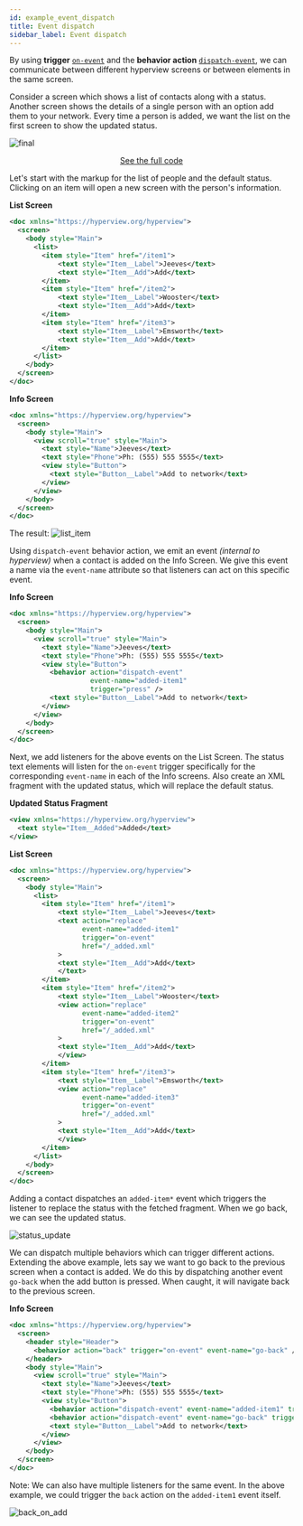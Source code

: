 ```yaml
---
id: example_event_dispatch
title: Event dispatch
sidebar_label: Event dispatch
---
```


By using **trigger** [`on-event`](/docs/reference_behavior_attributes#on-event) and the **behavior action** [`dispatch-event`](/docs/reference_behavior_attributes#dispatch-event), we can communicate between different hyperview screens or between elements in the same screen.

Consider a screen which shows a list of contacts along with a status.
Another screen shows the details of a single person with an option add them to your network.
Every time a person is added, we want the list on the first screen to show the updated status.

<!-- Replace with correct gif -->

![final](/img/event_dispatch/final.gif)

<div style="text-align:center;margin-bottom:1em;">
  <a class="button" href="https://github.com/Instawork/hyperview/tree/master/examples/advanced_behaviors/dispatch_events_multiple">See the full code</a>
</div>

<!-- markup with different steps & gifs? -->

Let's start with the markup for the list of people and the default status. Clicking on an item will open a new screen with the person's information.

**List Screen**

```xml
<doc xmlns="https://hyperview.org/hyperview">
  <screen>
    <body style="Main">
      <list>
        <item style="Item" href="/item1">
            <text style="Item__Label">Jeeves</text>
            <text style="Item__Add">Add</text>
        </item>
        <item style="Item" href="/item2">
            <text style="Item__Label">Wooster</text>
            <text style="Item__Add">Add</text>
        </item>
        <item style="Item" href="/item3">
            <text style="Item__Label">Emsworth</text>
            <text style="Item__Add">Add</text>
        </item>
      </list>
    </body>
  </screen>
</doc>
```

**Info Screen**

```xml
<doc xmlns="https://hyperview.org/hyperview">
  <screen>
    <body style="Main">
      <view scroll="true" style="Main">
        <text style="Name">Jeeves</text>
        <text style="Phone">Ph: (555) 555 5555</text>
        <view style="Button">
          <text style="Button__Label">Add to network</text>
        </view>
      </view>
    </body>
  </screen>
</doc>
```

<!-- Replace with correct gif -->

The result:
![list_item](/img/event_dispatch/list_item.gif)

Using `dispatch-event` behavior action, we emit an event _(internal to hyperview)_ when a contact is added on the Info Screen. We give this event a name via the `event-name` attribute so that listeners can act on this specific event.

**Info Screen**

```xml
<doc xmlns="https://hyperview.org/hyperview">
  <screen>
    <body style="Main">
      <view scroll="true" style="Main">
        <text style="Name">Jeeves</text>
        <text style="Phone">Ph: (555) 555 5555</text>
        <view style="Button">
          <behavior action="dispatch-event"
                    event-name="added-item1"
                    trigger="press" />
          <text style="Button__Label">Add to network</text>
        </view>
      </view>
    </body>
  </screen>
</doc>
```

Next, we add listeners for the above events on the List Screen. The status text elements will listen for the `on-event` trigger specifically for the corresponding `event-name` in each of the Info screens.
Also create an XML fragment with the updated status, which will replace the default status.

**Updated Status Fragment**

```xml
<view xmlns="https://hyperview.org/hyperview">
  <text style="Item__Added">Added</text>
</view>
```

**List Screen**

```xml
<doc xmlns="https://hyperview.org/hyperview">
  <screen>
    <body style="Main">
      <list>
        <item style="Item" href="/item1">
            <text style="Item__Label">Jeeves</text>
            <text action="replace"
                  event-name="added-item1"
                  trigger="on-event"
                  href="/_added.xml"
            >
            <text style="Item__Add">Add</text>
            </text>
        </item>
        <item style="Item" href="/item2">
            <text style="Item__Label">Wooster</text>
            <view action="replace"
                  event-name="added-item2"
                  trigger="on-event"
                  href="/_added.xml"
            >
            <text style="Item__Add">Add</text>
            </view>
        </item>
        <item style="Item" href="/item3">
            <text style="Item__Label">Emsworth</text>
            <view action="replace"
                  event-name="added-item3"
                  trigger="on-event"
                  href="/_added.xml"
            >
            <text style="Item__Add">Add</text>
            </view>
        </item>
      </list>
    </body>
  </screen>
</doc>
```

Adding a contact dispatches an `added-item*` event which triggers the listener to replace the status with the fetched fragment. When we go back, we can see the updated status.

![status_update](/img/event_dispatch/status_update.gif)

We can dispatch multiple behaviors which can trigger different actions. Extending the above example, lets say we want to go back to the previous screen when a contact is added.
We do this by dispatching another event `go-back` when the add button is pressed. When caught, it will navigate back to the previous screen.

**Info Screen**

```xml
<doc xmlns="https://hyperview.org/hyperview">
  <screen>
    <header style="Header">
      <behavior action="back" trigger="on-event" event-name="go-back" />
    </header>
    <body style="Main">
      <view scroll="true" style="Main">
        <text style="Name">Jeeves</text>
        <text style="Phone">Ph: (555) 555 5555</text>
        <view style="Button">
          <behavior action="dispatch-event" event-name="added-item1" trigger="press" />
          <behavior action="dispatch-event" event-name="go-back" trigger="press" />
          <text style="Button__Label">Add to network</text>
        </view>
      </view>
    </body>
  </screen>
</doc>
```

Note: We can also have multiple listeners for the same event. In the above example, we could trigger the `back` action on the `added-item1` event itself.

<!-- Replace with correct gif -->

![back_on_add](/img/event_dispatch/back_on_add.gif)
